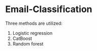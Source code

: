 # Email-Classification

Three methods are utilized:
1. Logistic regression 
2. CatBoost
3. Random forest
